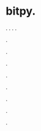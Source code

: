 # bitpy.
.
.
.
.












.






















































.
























.



























.

















































































.































































.































































































.


.
